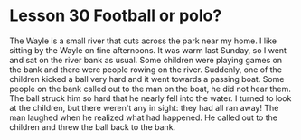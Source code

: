 # Lesson 30 Football or polo?

The Wayle is a small river that cuts across the park near my home. I like sitting by the Wayle on fine afternoons. It was warm last Sunday, so I went and sat on the river bank as usual. Some children were playing games on the bank and there were people rowing on the river. Suddenly, one of the children kicked a ball very hard and it went towards a passing boat. Some people on the bank called out to the man on the boat, he did not hear them. The ball struck him so hard that he nearly fell into the water. I turned to look at the children, but there weren't any in sight: they had all ran away! The man laughed when he realized what had happened. He called out to the children and threw the ball back to the bank.

